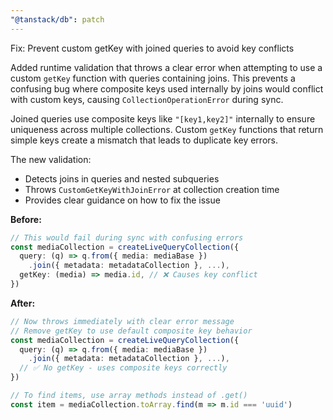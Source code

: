 ```yaml
---
"@tanstack/db": patch
---
```


Fix: Prevent custom getKey with joined queries to avoid key conflicts

Added runtime validation that throws a clear error when attempting to use a custom `getKey` function with queries containing joins. This prevents a confusing bug where composite keys used internally by joins would conflict with custom keys, causing `CollectionOperationError` during sync.

Joined queries use composite keys like `"[key1,key2]"` internally to ensure uniqueness across multiple collections. Custom `getKey` functions that return simple keys create a mismatch that leads to duplicate key errors.

The new validation:

- Detects joins in queries and nested subqueries
- Throws `CustomGetKeyWithJoinError` at collection creation time
- Provides clear guidance on how to fix the issue

**Before:**

```typescript
// This would fail during sync with confusing errors
const mediaCollection = createLiveQueryCollection({
  query: (q) => q.from({ media: mediaBase })
    .join({ metadata: metadataCollection }, ...),
  getKey: (media) => media.id, // ❌ Causes key conflict
})
```

**After:**

```typescript
// Now throws immediately with clear error message
// Remove getKey to use default composite key behavior
const mediaCollection = createLiveQueryCollection({
  query: (q) => q.from({ media: mediaBase })
    .join({ metadata: metadataCollection }, ...),
  // ✅ No getKey - uses composite keys correctly
})

// To find items, use array methods instead of .get()
const item = mediaCollection.toArray.find(m => m.id === 'uuid')
```
